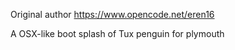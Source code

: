 Original author <https://www.opencode.net/eren16>

A OSX-like boot splash of Tux penguin for plymouth
